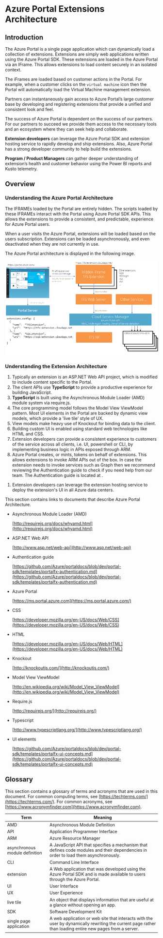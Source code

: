 <a name="azure-portal-extensions-architecture"></a>
# Azure Portal Extensions Architecture



<a name="azure-portal-extensions-architecture-introduction"></a>
## Introduction

The Azure Portal is a single page application which can dynamically load a collection of extensions. Extensions are simply web applications written using the Azure Portal SDK. These extensions are loaded in the Azure Portal via an IFrame. This allows extensions to load content securely in an isolated context.

The iFrames are loaded based on customer actions in the Portal. For example, when a customer clicks on the `virtual machine` icon then the Portal will automatically load the Virtual Machine management extension. 

Partners can instantaneously gain access to Azure Portal’s large customer base by developing and registering extensions that provide a unified and consistent look and feel.  

The success of Azure Portal is dependent on the success of our partners. For our partners to succeed we provide them access to the necessary tools and an ecosystem where they can seek help and collaborate. 

**Extension developers** can leverage the Azure Portal SDK and extension hosting service to rapidly develop and ship extensions. Also, Azure Portal has a strong developer community to help build the extensions. 

**Program / Product Managers** can gather deeper understanding of extension’s health and customer behavior using the Power BI reports and Kusto telemetry. 

<a name="azure-portal-extensions-architecture-overview"></a>
## Overview

<a name="azure-portal-extensions-architecture-overview-understanding-the-azure-portal-architecture"></a>
### Understanding the Azure Portal Architecture

The IFRAMEs loaded by the Portal are entirely hidden. The scripts loaded by these IFRAMEs interact with the Portal using Azure Portal SDK APIs. This allows the extensions to provide a consistent, and predictable, experience for Azure Portal users.

When a user visits the Azure Portal, extensions will be loaded based on the users subscription. Extensions can be loaded asynchronously, and even deactivated when they are not currently in use.

The Azure Portal architecture is displayed in the following image.

 ![alt-text](../media/portalfx-deployment/deployment.png  "Portal Extension Architecture")

<a name="azure-portal-extensions-architecture-overview-understanding-the-extension-architecture"></a>
### Understanding the Extension Architecture

1.	Typically an extension is an ASP.NET Web API project, which is modified to include content specific to the Portal.
1.	The client APIs use **TypeScript** to provide a productive experience for building JavaScript.
1.	**TypeScript** is built using the Asynchronous Module Loader (AMD) module system via require.js.
1.	The core programming model follows the Model View ViewModel pattern. Most UI elements in the Portal are backed by dynamic view models, which provide a 'live tile' style of UX.
1.	View models make heavy use of Knockout for binding data to the client.
1.	Building custom UI is enabled using standard web technologies like HTML and CSS.
1.	Extension developers can provide a consistent experience to customers of the  service across all clients, i.e. UI, powershell or CLI, by implementing business logic in APIs exposed through ARM.
1.	Azure Portal creates, or mints, tokens on behalf of extensions. This allows extensions to invoke ARM APIs out of the box. In case the extension needs to invoke services such as Graph then we recommend reviewing the Authentication guide to check if you need help from our team. 
The Authentication guide is located at  .
<!-- TODO:  find the authentication guide. -->
1.	Extension developers can leverage the extension hosting service to deploy the extension's UI in all Azure data centers.



This section contains links to documents that describe Azure Portal Architecture.

* Asynchronous Module Loader (AMD) 

    [http://requirejs.org/docs/whyamd.html](http://requirejs.org/docs/whyamd.html)

* ASP.NET Web API

    [http://www.asp.net/web-api](http://www.asp.net/web-api)

* Authentication guide 

    [https://github.com/Azure/portaldocs/blob/dev/portal-sdk/templates/portalfx-authentication.md](https://github.com/Azure/portaldocs/blob/dev/portal-sdk/templates/portalfx-authentication.md)

* Azure Portal 

    [https://ms.portal.azure.com](https://ms.portal.azure.com/)

* CSS 

    [https://developer.mozilla.org/en-US/docs/Web/CSS](https://developer.mozilla.org/en-US/docs/Web/CSS)

* HTML 

    [https://developer.mozilla.org/en-US/docs/Web/HTML](https://developer.mozilla.org/en-US/docs/Web/HTML)

* Knockout 

    [http://knockoutjs.com/](http://knockoutjs.com/)

* Model View ViewModel 

    [http://en.wikipedia.org/wiki/Model_View_ViewModel](http://en.wikipedia.org/wiki/Model_View_ViewModel)

* Require.js 

    [http://requirejs.org/](http://requirejs.org/) 

* Typescript   

    [http://www.typescriptlang.org/](http://www.typescriptlang.org/)

* UI elements 

    [https://github.com/Azure/portaldocs/blob/dev/portal-sdk/templates/portalfx-ui-concepts.md](https://github.com/Azure/portaldocs/blob/dev/portal-sdk/templates/portalfx-ui-concepts.md)

<a name="azure-portal-extensions-architecture-glossary"></a>
## Glossary

This section contains a glossary of terms and acronyms that are used in this document. For common computing terms, see [https://techterms.com/](https://techterms.com/). For common acronyms, see [https://www.acronymfinder.com](https://www.acronymfinder.com).

| Term                              | Meaning |
| ---                               | --- |
| AMD                               | Asynchronous Module Definition |
| API                               | Application Programmer Interface |
| ARM                               | Azure Resource Manager | 
| asynchronous module definition    | A JavaScript API that specifies a mechanism that defines code modules and their dependencies in order to load them asynchronously. |
| CLI                               | Command Line Interface |
| extension                         | A Web application that was developed using the Azure Portal SDK and is made available to users through the Azure Portal. |
| UI                                | User Interface |
| UX                                | User Experience |
| live tile                         | An object that displays information that are useful at a glance without opening an app. |
| SDK                               | Software Development Kit |
| single page application           | A web application or web site that interacts with the user by dynamically rewriting the current page rather than loading entire new pages from a server. | 



